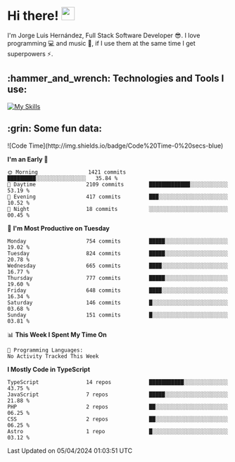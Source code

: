 <h1 align="left">
 <abc>
  <br>Hi there! <img src="https://user-images.githubusercontent.com/42378118/110234147-e3259600-7f4e-11eb-95be-0c4047144dea.gif" width="30"><br>
 </abc>
</h1>

I'm Jorge Luis Hernández, Full Stack Software Developer :sunglasses:. I love programming :computer: and music :musical_score:, if I use them at the same time I get superpowers :zap:. 


<h2 align="left">:hammer_and_wrench: Technologies and Tools I use:</h2>

[![My Skills](https://skillicons.dev/icons?i=js,ts,html,css,py,vue,react,next,nest,postgres,mysql)](https://skillicons.dev)

<h2 align="left">:grin: Some fun data:</h2>
<!--START_SECTION:waka-->
![Code Time](http://img.shields.io/badge/Code%20Time-0%20secs-blue)

**I'm an Early 🐤** 

```text
🌞 Morning                1421 commits        █████████░░░░░░░░░░░░░░░░   35.84 % 
🌆 Daytime                2109 commits        █████████████░░░░░░░░░░░░   53.19 % 
🌃 Evening                417 commits         ███░░░░░░░░░░░░░░░░░░░░░░   10.52 % 
🌙 Night                  18 commits          ░░░░░░░░░░░░░░░░░░░░░░░░░   00.45 % 
```
📅 **I'm Most Productive on Tuesday** 

```text
Monday                   754 commits         █████░░░░░░░░░░░░░░░░░░░░   19.02 % 
Tuesday                  824 commits         █████░░░░░░░░░░░░░░░░░░░░   20.78 % 
Wednesday                665 commits         ████░░░░░░░░░░░░░░░░░░░░░   16.77 % 
Thursday                 777 commits         █████░░░░░░░░░░░░░░░░░░░░   19.60 % 
Friday                   648 commits         ████░░░░░░░░░░░░░░░░░░░░░   16.34 % 
Saturday                 146 commits         █░░░░░░░░░░░░░░░░░░░░░░░░   03.68 % 
Sunday                   151 commits         █░░░░░░░░░░░░░░░░░░░░░░░░   03.81 % 
```


📊 **This Week I Spent My Time On** 

```text
💬 Programming Languages: 
No Activity Tracked This Week
```

**I Mostly Code in TypeScript** 

```text
TypeScript               14 repos            ███████████░░░░░░░░░░░░░░   43.75 % 
JavaScript               7 repos             █████░░░░░░░░░░░░░░░░░░░░   21.88 % 
PHP                      2 repos             ██░░░░░░░░░░░░░░░░░░░░░░░   06.25 % 
CSS                      2 repos             ██░░░░░░░░░░░░░░░░░░░░░░░   06.25 % 
Astro                    1 repo              █░░░░░░░░░░░░░░░░░░░░░░░░   03.12 % 
```




 Last Updated on 05/04/2024 01:03:51 UTC
<!--END_SECTION:waka-->
